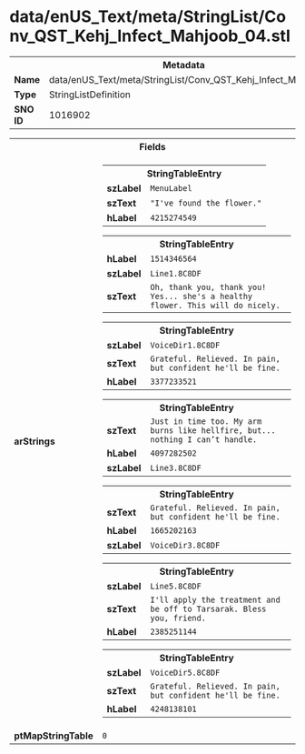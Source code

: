 <h1>data/enUS_Text/meta/StringList/Conv_QST_Kehj_Infect_Mahjoob_04.stl</h1><table><tr><th colspan="100%">Metadata</th></tr><tr><td><b>Name</b></td><td>data/enUS_Text/meta/StringList/Conv_QST_Kehj_Infect_Mahjoob_04.stl</td></tr><tr><td><b>Type</b></td><td>StringListDefinition</td></tr><tr><td><b>SNO ID</b></td><td>1016902</td></tr></table>

<table><tr><th colspan="100%">Fields</th></tr><tr><td><b>arStrings</b></td><td><table><tr><th colspan="100%">StringTableEntry</th></tr><tr><td><b>szLabel</b></td><td><code>MenuLabel</code></td></tr><tr><td><b>szText</b></td><td><code>"I've found the flower."</code></td></tr><tr><td><b>hLabel</b></td><td><code>4215274549</code></td></tr></table>


<table><tr><th colspan="100%">StringTableEntry</th></tr><tr><td><b>hLabel</b></td><td><code>1514346564</code></td></tr><tr><td><b>szLabel</b></td><td><code>Line1.8C8DF</code></td></tr><tr><td><b>szText</b></td><td><code>Oh, thank you, thank you! Yes... she's a healthy flower. This will do nicely.</code></td></tr></table>


<table><tr><th colspan="100%">StringTableEntry</th></tr><tr><td><b>szLabel</b></td><td><code>VoiceDir1.8C8DF</code></td></tr><tr><td><b>szText</b></td><td><code>Grateful. Relieved. In pain, but confident he'll be fine.</code></td></tr><tr><td><b>hLabel</b></td><td><code>3377233521</code></td></tr></table>


<table><tr><th colspan="100%">StringTableEntry</th></tr><tr><td><b>szText</b></td><td><code>Just in time too. My arm burns like hellfire, but... nothing I can’t handle.</code></td></tr><tr><td><b>hLabel</b></td><td><code>4097282502</code></td></tr><tr><td><b>szLabel</b></td><td><code>Line3.8C8DF</code></td></tr></table>


<table><tr><th colspan="100%">StringTableEntry</th></tr><tr><td><b>szText</b></td><td><code>Grateful. Relieved. In pain, but confident he'll be fine.</code></td></tr><tr><td><b>hLabel</b></td><td><code>1665202163</code></td></tr><tr><td><b>szLabel</b></td><td><code>VoiceDir3.8C8DF</code></td></tr></table>


<table><tr><th colspan="100%">StringTableEntry</th></tr><tr><td><b>szLabel</b></td><td><code>Line5.8C8DF</code></td></tr><tr><td><b>szText</b></td><td><code>I'll apply the treatment and be off to Tarsarak. Bless you, friend.</code></td></tr><tr><td><b>hLabel</b></td><td><code>2385251144</code></td></tr></table>


<table><tr><th colspan="100%">StringTableEntry</th></tr><tr><td><b>szLabel</b></td><td><code>VoiceDir5.8C8DF</code></td></tr><tr><td><b>szText</b></td><td><code>Grateful. Relieved. In pain, but confident he'll be fine.</code></td></tr><tr><td><b>hLabel</b></td><td><code>4248138101</code></td></tr></table>


</td></tr><tr><td><b>ptMapStringTable</b></td><td><code>0</code></td></tr></table>

